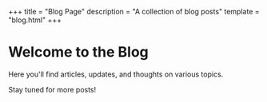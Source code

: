 +++
title = "Blog Page"
description = "A collection of blog posts"
template = "blog.html"
+++

# Welcome to the Blog

Here you'll find articles, updates, and thoughts on various topics.

Stay tuned for more posts!
